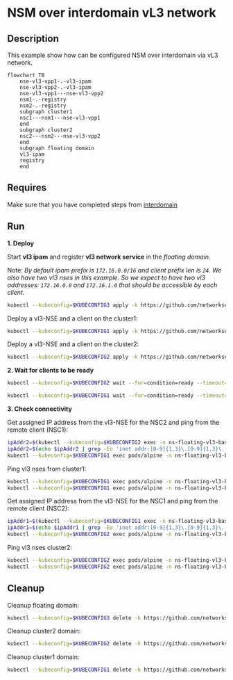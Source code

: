 # NSM over interdomain vL3 network

## Description

This example show how can be configured NSM over interdomain via vL3 network.

```mermaid
flowchart TB
    nse-vl3-vpp1-.-vl3-ipam
    nse-vl3-vpp2-.-vl3-ipam
    nse-vl3-vpp1---nse-vl3-vpp2  
    nsm1-.-registry
    nsm2-.-registry
    subgraph cluster1
    nsc1---nsm1---nse-vl3-vpp1
    end
    subgraph cluster2
    nsc2---nsm2---nse-vl3-vpp2
    end
    subgraph floating domain
    vl3-ipam
    registry
    end
```
## Requires

Make sure that you have completed steps from [interdomain](../../)

## Run

**1. Deploy**

Start **vl3 ipam** and register **vl3 network service** in the *floating domain*.

Note: *By default ipam prefix is `172.16.0.0/16` and client prefix len is `24`. We also have two vl3 nses in this example. So we expect to have two vl3 addresses: `172.16.0.0` and `172.16.1.0` that should be accessible by each client.*

```bash
kubectl --kubeconfig=$KUBECONFIG3 apply -k https://github.com/networkservicemesh/deployments-k8s/examples/multicluster/usecases/floating_vl3-basic/cluster3?ref=e01830218398523cf70711c31504664236f1a1e0
```

Deploy a vl3-NSE and a client on the cluster1:
```bash
kubectl --kubeconfig=$KUBECONFIG1 apply -k https://github.com/networkservicemesh/deployments-k8s/examples/multicluster/usecases/floating_vl3-basic/cluster1?ref=e01830218398523cf70711c31504664236f1a1e0
```

Deploy a vl3-NSE and a client on the cluster2:
```bash
kubectl --kubeconfig=$KUBECONFIG2 apply -k https://github.com/networkservicemesh/deployments-k8s/examples/multicluster/usecases/floating_vl3-basic/cluster2?ref=e01830218398523cf70711c31504664236f1a1e0
```

**2. Wait for clients to be ready**

```bash
kubectl --kubeconfig=$KUBECONFIG2 wait --for=condition=ready --timeout=1m pod -l app=alpine -n ns-floating-vl3-basic
```
```bash
kubectl --kubeconfig=$KUBECONFIG1 wait --for=condition=ready --timeout=1m pod -l app=alpine -n ns-floating-vl3-basic
```

**3. Check connectivity**

Get assigned IP address from the vl3-NSE for the NSC2 and ping from the remote client (NSC1):
```bash
ipAddr2=$(kubectl --kubeconfig=$KUBECONFIG2 exec -n ns-floating-vl3-basic pods/alpine -- ifconfig nsm-1)
ipAddr2=$(echo $ipAddr2 | grep -Eo 'inet addr:[0-9]{1,3}\.[0-9]{1,3}\.[0-9]{1,3}\.[0-9]{1,3}'| cut -c 11-)
kubectl --kubeconfig=$KUBECONFIG1 exec pods/alpine -n ns-floating-vl3-basic -- ping -c 4 $ipAddr2
```

Ping vl3 nses from cluster1:
```bash
kubectl --kubeconfig=$KUBECONFIG1 exec pods/alpine -n ns-floating-vl3-basic -- ping -c 4 172.16.0.0
kubectl --kubeconfig=$KUBECONFIG1 exec pods/alpine -n ns-floating-vl3-basic -- ping -c 4 172.16.1.0
```

Get assigned IP address from the vl3-NSE for the NSC1 and ping from the remote client (NSC2):
```bash
ipAddr1=$(kubectl --kubeconfig=$KUBECONFIG1 exec -n ns-floating-vl3-basic pods/alpine -- ifconfig nsm-1)
ipAddr1=$(echo $ipAddr1 | grep -Eo 'inet addr:[0-9]{1,3}\.[0-9]{1,3}\.[0-9]{1,3}\.[0-9]{1,3}'| cut -c 11-)
kubectl --kubeconfig=$KUBECONFIG2 exec pods/alpine -n ns-floating-vl3-basic -- ping -c 4 $ipAddr1
```

Ping vl3 nses cluster2:
```bash
kubectl --kubeconfig=$KUBECONFIG2 exec pods/alpine -n ns-floating-vl3-basic -- ping -c 4 172.16.0.0
kubectl --kubeconfig=$KUBECONFIG2 exec pods/alpine -n ns-floating-vl3-basic -- ping -c 4 172.16.1.0
```

## Cleanup

Cleanup floating domain:
```bash
kubectl --kubeconfig=$KUBECONFIG3 delete -k https://github.com/networkservicemesh/deployments-k8s/examples/multicluster/usecases/floating_vl3-basic/cluster3?ref=e01830218398523cf70711c31504664236f1a1e0
```

Cleanup cluster2 domain:
```bash
kubectl --kubeconfig=$KUBECONFIG2 delete -k https://github.com/networkservicemesh/deployments-k8s/examples/multicluster/usecases/floating_vl3-basic/cluster2?ref=e01830218398523cf70711c31504664236f1a1e0
```

Cleanup cluster1 domain:
```bash
kubectl --kubeconfig=$KUBECONFIG1 delete -k https://github.com/networkservicemesh/deployments-k8s/examples/multicluster/usecases/floating_vl3-basic/cluster1?ref=e01830218398523cf70711c31504664236f1a1e0
```
